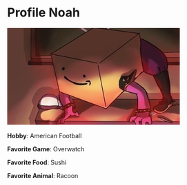 # Profile Noah
![](images/VwAcePXhIeFrBXo-1600x900-noPad.jpg)

**Hobby**: American Football

**Favorite Game**: Overwatch

**Favorite Food**: Sushi

**Favorite Animal**: Racoon